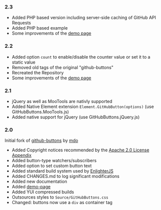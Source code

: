 ### 2.3 ###
* Added PHP based version including server-side caching of GitHub API Requests
* Added PHP based example
* Some improvements of the [demo page](http://github-buttons.andidittrich.de)

### 2.2 ###
* Added option `count` to enable/disable the counter value or set it to a static value
* Removed old tags of the original "github-buttons"
* Recreated the Repository
* Some improvements of the [demo page](http://github-buttons.andidittrich.de)

### 2.1 ###
* jQuery as well as MooTools are nativly supported
* Added Native Element extension `Element.GitHubButton(options)` (use GitHubButtons.MooTools.js)
* Added native support for jQuery (use GitHubButtons.jQuery.js)

### 2.0 ###
Initial fork of [github-buttons](https://github.com/mdo/github-buttons) by [mdo](https://github.com/mdo)

* Added Copyright notices recommended by the [Apache 2.0 License Appendix](http://www.apache.org/licenses/LICENSE-2.0.html)
* Added button-type watchers/subscribers
* Added option to set custom button text
* Added standard build system used by [EnlighterJS](https://github.com/AndiDittrich/EnlighterJS)
* Added CHANGES.md to log significant modifications
* Added new documentation
* Added [demo-page](http://github-buttons.andidittrich.de/)
* Added YUI compressed builds
* Outsources styles to `Source/GitHubButtons.css`
* Changed: buttons now use a `div` as container tag